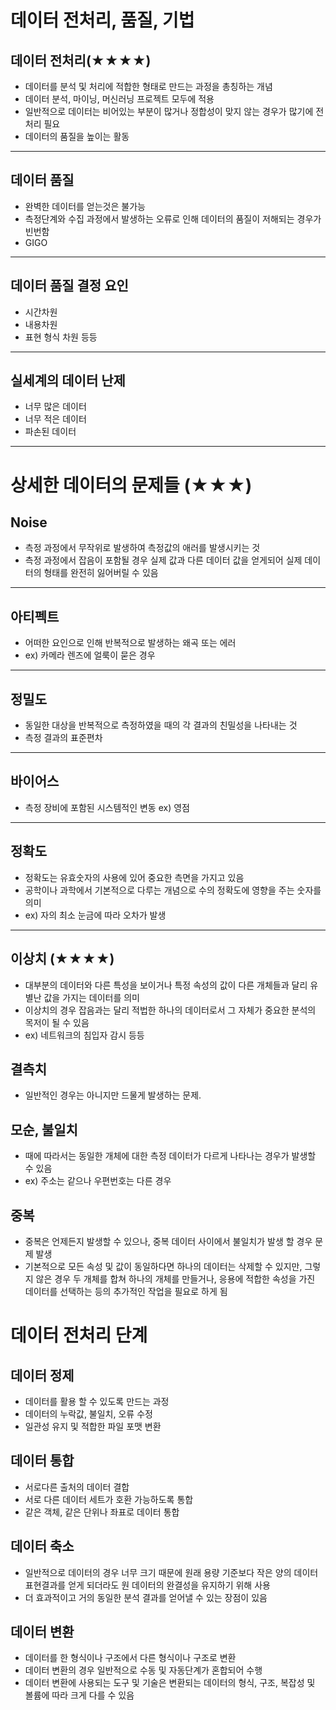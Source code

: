 # 데이터 전처리, 품질, 기법
## 데이터 전처리(★★★★)
- 데이터를 분석 및 처리에 적합한 형태로 만드는 과정을 총칭하는 개념
- 데이터 분석, 마이닝, 머신러닝 프로젝트 모두에 적용
- 일반적으로 데이터는 비어있는 부분이 많거나 정합성이 맞지 않는 경우가 많기에 전처리 필요
- 데이터의 품질을 높이는 활동
<hr>

## 데이터 품질
- 완벽한 데이터를 얻는것은 불가능
- 측정단계와 수집 과정에서 발생하는 오류로 인해 데이터의 품질이 저해되는 경우가 빈번함
- GIGO
<hr>

## 데이터 품질 결정 요인
 - 시간차원
 - 내용차원
 - 표현 형식 차원 등등 
  
<hr>

## 실세계의 데이터 난제
- 너무 많은 데이터
- 너무 적은 데이터
- 파손된 데이터
<hr>

# 상세한 데이터의 문제들 (★★★)

## Noise
- 측정 과정에서 무작위로 발생하여 측정값의 애러를 발생시키는 것
- 측정 과정에서 잡음이 포함될 경우 실제 값과 다른 데이터 값을 얻게되어 실제 데이터의 형태를 완전히 잃어버릴 수 있음
<hr>

## 아티펙트
- 어떠한 요인으로 인해 반복적으로 발생하는 왜곡 또는 에러
- ex) 카메라 렌즈에 얼룩이 묻은 경우
<hr>

## 정밀도
- 동일한 대상을 반복적으로 측정하였을 때의 각 결과의 친밀성을 나타내는 것 
- 측정 결과의 표준편차
<hr>

## 바이어스
- 측정 장비에 포함된 시스템적인 변동 ex) 영점

<hr>

## 정확도
- 정확도는 유효숫자의 사용에 있어 중요한 측면을 가지고 있음
- 공학이나 과학에서 기본적으로 다루는 개념으로 수의 정확도에 영향을 주는 숫자를 의미
- ex) 자의 최소 눈금에 따라 오차가 발생
<hr>

## 이상치 (★★★★)
- 대부분의 데이터와 다른 특성을 보이거나 특정 속성의 값이 다른 개체들과 달리 유별난 값을 가지는 데이터를 의미
- 이상치의 경우 잡음과는 달리 적법한 하나의 데이터로서 그 자체가 중요한 분석의 목저이 될 수 있음
- ex) 네트워크의 침입자 감시 등등

## 결측치
- 일반적인 경우는 아니지만 드물게 발생하는 문제.

## 모순, 불일치
- 때에 따라서는 동일한 개체에 대한 측정 데이터가 다르게 나타나는 경우가 발생할 수 있음
- ex) 주소는 같으나 우편번호는 다른 경우

## 중복
- 중복은 언제든지 발생할 수 있으나, 중복 데이터 사이에서 불일치가 발생 할 경우 문제 발생
- 기본적으로 모든 속성 및 값이 동일하다면 하나의 데이터는 삭제할 수 있지만, 그렇지 않은 경우 두 개체를 합쳐 하나의 개체를 만들거나, 응용에 적합한 속성을 가진 데이터를 선택하는 등의 추가적인 작업을 필요로 하게 됨

# 데이터 전처리 단계


## 데이터 정제
- 데이터를 활용 할 수 있도록 만드는 과정
- 데이터의 누락값, 불일치, 오류 수정
- 일관성 유지 및 적합한 파일 포맷 변환

## 데이터 통합
- 서로다른 출처의 데이터 결합
- 서로 다른 데이터 세트가 호환 가능하도록 통합
- 같은 객체, 같은 단위나 좌표로 데이터 통합

## 데이터 축소
- 일반적으로 데이터의 경우 너무 크기 때문에 원래 용량 기준보다 작은 양의 데이터 표현결과를 얻게 되더라도 원 데이터의 완결성을 유지하기 위해 사용
- 더 효과적이고 거의 동일한 분석 결과를 얻어낼 수 있는 장점이 있음

## 데이터 변환
- 데이터를 한 형식이나 구조에서 다른 형식이나 구조로 변환
- 데이터 변환의 경우 일반적으로 수동 및 자동단계가 혼합되어 수행
- 데이터 변환에 사용되는 도구 및 기술은 변환되는 데이터의 형식, 구조, 복잡성 및 볼륨에 따라 크게 다를 수 있음

